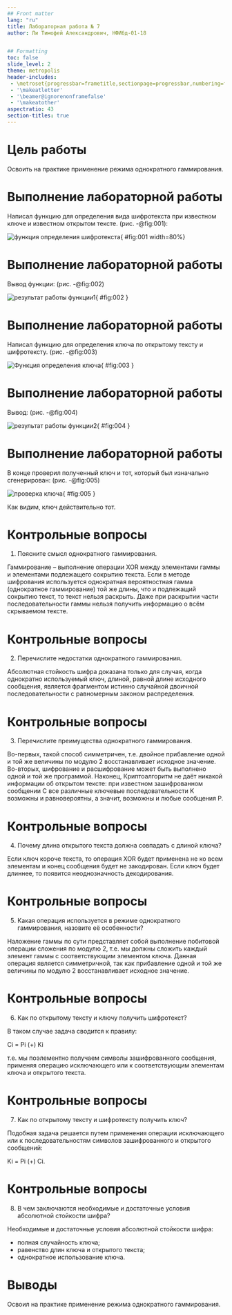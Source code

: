 ```yaml
---
## Front matter
lang: "ru"
title: Лабораторная работа № 7
author: Ли Тимофей Александрович, НФИбд-01-18


## Formatting
toc: false
slide_level: 2
theme: metropolis
header-includes: 
 - \metroset{progressbar=frametitle,sectionpage=progressbar,numbering=fraction}
 - '\makeatletter'
 - '\beamer@ignorenonframefalse'
 - '\makeatother'
aspectratio: 43
section-titles: true
---
```



# Цель работы

Освоить на практике применение режима однократного гаммирования.

# Выполнение лабораторной работы

Написал функцию для определения вида шифротекста при известном ключе и известном открытом тексте. (рис. -@fig:001):

![функция определения шифротекста](images/1.png){ #fig:001 width=80%}

# Выполнение лабораторной работы

Вывод функции: (рис. -@fig:002)

![результат работы функции1](images/2.png){ #fig:002 }

# Выполнение лабораторной работы

Написал функцию для определения ключа по открытому тексту и шифротексту. (рис. -@fig:003)

![Функция определения ключа](images/3.png){ #fig:003 }

# Выполнение лабораторной работы

Вывод: (рис. -@fig:004)

![результат работы функции2](images/4.png){ #fig:004 }

# Выполнение лабораторной работы

В конце проверил полученный ключ и тот, который был изначально сгенерирован: (рис. -@fig:005)

![проверка ключа](images/5.png){ #fig:005 }

Как видим, ключ действительно тот.

# Контрольные вопросы

1. Поясните смысл однократного гаммирования.

Гаммирование – выполнение операции XOR между элементами гаммы и
элементами подлежащего сокрытию текста. Если в методе шифрования используется
однократная вероятностная гамма (однократное гаммирование) той же длины, что и
подлежащий сокрытию текст, то текст нельзя раскрыть. Даже при раскрытии части
последовательности гаммы нельзя получить информацию о всём скрываемом тексте.

# Контрольные вопросы

2. Перечислите недостатки однократного гаммирования.

Абсолютная стойкость шифра доказана только для случая, когда однократно 
используемый ключ, длиной, равной длине исходного сообщения, является 
фрагментом истинно случайной двоичной последовательности с равномерным 
законом распределения.

# Контрольные вопросы

3. Перечислите преимущества однократного гаммирования.

Во-первых, такой способ симметричен, т.е. двойное прибавление одной и той 
же величины по модулю 2 восстанавливает исходное значение. Во-вторых, 
шифрование и расшифрование может быть выполнено одной и той же программой. 
Наконец, Криптоалгоритм не даёт никакой информации об открытом тексте: при 
известном зашифрованном сообщении C все различные ключевые 
последовательности K возможны и равновероятны, а значит, возможны и любые 
сообщения P.

# Контрольные вопросы

4. Почему длина открытого текста должна совпадать с длиной ключа?

Если ключ короче текста, то операция XOR будет применена не ко всем 
элементам и конец сообщения будет не закодирован. Если ключ будет длиннее, то 
появится неоднозначность декодирования.

# Контрольные вопросы

5. Какая операция используется в режиме однократного гаммирования, назовите её особенности?

Наложение гаммы по сути представляет собой выполнение побитовой 
операции сложения по модулю 2, т.е. мы должны сложить каждый элемент гаммы с 
соответствующим элементом ключа. Данная операция является симметричной, так 
как прибавление одной и той же величины по модулю 2 восстанавливает исходное 
значение.

# Контрольные вопросы

6. Как по открытому тексту и ключу получить шифротекст?

В таком случае задача сводится к правилу: 

Ci = Pi (+) Ki

т.е. мы поэлементно получаем символы зашифрованного сообщения, 
применяя операцию исключающего или к соответствующим элементам ключа и 
открытого текста. 

# Контрольные вопросы

7. Как по открытому тексту и шифротексту получить ключ?

Подобная задача решается путем применения операции исключающего или к 
последовательностям символов зашифрованного и открытого сообщений: 

Ki = Pi (+) Ci.

# Контрольные вопросы

8. В чем заключаются необходимые и достаточные условия абсолютной стойкости шифра?

Необходимые и достаточные условия абсолютной стойкости шифра: 
- полная случайность ключа;
- равенство длин ключа и открытого текста;
- однократное использование ключа.

# Выводы

Освоил на практике применение режима однократного гаммирования.